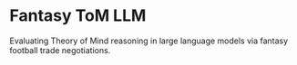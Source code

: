 # Fantasy ToM LLM

Evaluating Theory of Mind reasoning in large language models via fantasy football trade negotiations.
